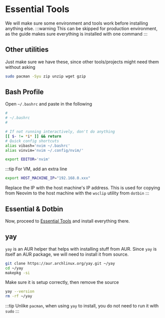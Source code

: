 # Essential Tools
We will make sure some environment and tools work before installing anything else.
:::warning
This can be skipped for production environment,
as the guide makes sure everything is installed with one command
:::

## Other utilities
Just make sure we have these, since other tools/projects might need them without asking
```bash
sudo pacman -Syu zip unzip wget gzip
```

## Bash Profile
Open `~/.bashrc` and paste in the following
```bash
#
# ~/.bashrc
#

# If not running interactively, don't do anything
[[ $- != *i* ]] && return
# Quick config shortcuts
alias vibash='nvim ~/.bashrc'
alias vinvim='nvim ~/.config/nvim/'

export EDITOR='nvim'
```
:::tip
For VM, add an extra line
```bash
export HOST_MACHINE_IP="192.168.0.xxx"
```
Replace the IP with the host machine's IP address. This is used for copying
from Neovim to the host machine with the `wsclip` utility from `dotbin`
:::

## Essential & Dotbin
Now, proceed to [Essential Tools](../tool/index.md) and install everything there.


## yay
`yay` is an AUR helper that helps with installing stuff from AUR.
Since `yay` is itself an AUR package, we will need to install it from source.
```bash
git clone https://aur.archlinux.org/yay.git ~/yay
cd ~/yay
makepkg -si
```

Make sure it is setup correctly, then remove the source
```bash
yay --version
rm -rf ~/yay
```
:::tip
Unlike `pacman`, when using `yay` to install, you do not need to run it with `sudo`
:::
